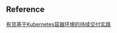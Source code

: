 
## Reference
[有货基于Kubernetes容器环境的持续交付实践](https://mp.weixin.qq.com/s?__biz=MzA5OTAyNzQ2OA==&mid=2649698656&idx=1&sn=bc3b64670024cabc74b90ead8c41985c&chksm=88930e03bfe4871557b237cdc44ccf12fd5cc8f631ddd8c706b4a40d83c2bb17ba117355a743&mpshare=1&scene=1&srcid=0827LpgFvn53SJou1J11THRg#rd)
